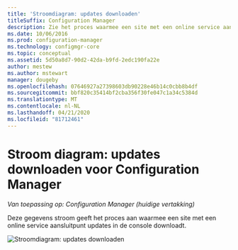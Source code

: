 ```yaml
---
title: 'Stroomdiagram: updates downloaden'
titleSuffix: Configuration Manager
description: Zie het proces waarmee een site met een online service aansluitpunt updates in de console downloadt.
ms.date: 10/06/2016
ms.prod: configuration-manager
ms.technology: configmgr-core
ms.topic: conceptual
ms.assetid: 5d50a8d7-90d2-42da-b9fd-2edc190fa22e
author: mestew
ms.author: mstewart
manager: dougeby
ms.openlocfilehash: 07646927a27398603db90228e46b14c0cbb8b4df
ms.sourcegitcommit: bbf820c35414bf2cba356f30fe047c1a34c5384d
ms.translationtype: MT
ms.contentlocale: nl-NL
ms.lasthandoff: 04/21/2020
ms.locfileid: "81712461"
---
```

# <a name="flowchart---download-updates-for-configuration-manager"></a>Stroom diagram: updates downloaden voor Configuration Manager

*Van toepassing op: Configuration Manager (huidige vertakking)*

Deze gegevens stroom geeft het proces aan waarmee een site met een online service aansluitpunt updates in de console downloadt.  

 ![Stroomdiagram: updates downloaden](media/Flowchart---Download-updates.png)  
